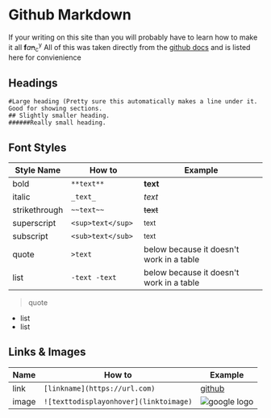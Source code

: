 # Github Markdown
If your writing on this site than you will probably have to learn how to make it all **f**_a_~~n~~<sub>c</sub><sup>y</sup>
All of this was taken directly from the [github docs](https://docs.github.com/en/get-started/writing-on-github/getting-started-with-writing-and-formatting-on-github/basic-writing-and-formatting-syntax) and is listed here for convienience
## Headings
```
#Large heading (Pretty sure this automatically makes a line under it. Good for showing sections.
## Slightly smaller heading.
######Really small heading.
```
## Font Styles
| Style Name | How to | Example |
| --- | --- | --- |
| bold | `**text**` | **text** |
| italic | `_text_` | _text_ |
| strikethrough |`~~text~~` |~~text~~ |
| superscript | `<sup>text</sup>` | <sup>text</sup> |
| subscript | `<sub>text</sub> `| <sub>text</sub> |
| quote | `>text` | below because it doesn't work in a table |
| list | ` -text -text ` | below because it doesn't work in a table |
> quote
- list
- list
## Links & Images
| Name | How to | Example |
| --- | --- | --- |
| link | `[linkname](https://url.com)` | [github](https://github.com) |
| image | `![texttodisplayonhover](linktoimage)` | ![google logo](https://www.google.com/logos/doodles/2022/national-voter-registration-day-2022-6753651837109818.3-l.webp) |
